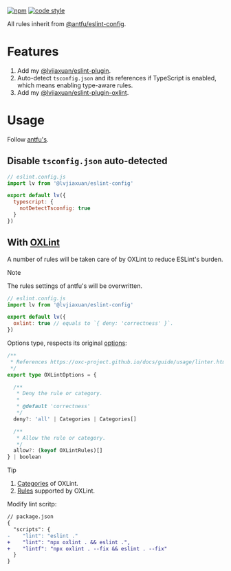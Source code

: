[![npm](https://img.shields.io/npm/v/@lvjiaxuan/eslint-config)](https://www.npmjs.com/package/@lvjiaxuan/eslint-config)
[![code style](https://antfu.me/badge-code-style.svg)](https://github.com/antfu/eslint-config)

All rules inherit from [@antfu/eslint-config](https://github.com/antfu/eslint-config).

# Features
1. Add my [@lvjiaxuan/eslint-plugin](https://github.com/lvjiaxuan/eslint-config/blob/main/packages/eslint-plugin/src/index.ts).
2. Auto-detect `tsconfig.json` and its references if TypeScript is enabled, which means enabling type-aware rules.
3. Add my [@lvjiaxuan/eslint-plugin-oxlint](https://github.com/lvjiaxuan/eslint-config/tree/main/packages/eslint-plugin-oxlint/src/index.ts).

# Usage

Follow [antfu's](https://github.com/antfu/eslint-config).

## Disable `tsconfig.json` auto-detected

```js
// eslint.config.js
import lv from '@lvjiaxuan/eslint-config'

export default lv({
  typescript: {
    notDetectTsconfig: true
  }
})
```

## With [OXLint](https://github.com/oxc-project/oxc#-linter)

A number of rules will be taken care of by OXLint to reduce ESLint's burden.

> [!NOTE]
> The rules settings of antfu's will be overwritten.

```js
// eslint.config.js
import lv from '@lvjiaxuan/eslint-config'

export default lv({
  oxlint: true // equals to `{ deny: 'correctness' }`.
})
```

Options type, respects its original [options](https://oxc-project.github.io/docs/guide/usage/linter.html#useful-options):
<!-- eslint-skip -->
```ts
/**
 * References https://oxc-project.github.io/docs/guide/usage/linter.html#useful-options-and-examples
 */
export type OXLintOptions = {

  /**
   * Deny the rule or category.
   *
   * @default 'correctness'
   */
  deny?: 'all' | Categories | Categories[]

  /**
   * Allow the rule or category.
   */
  allow?: (keyof OXLintRules)[]
} | boolean
```

> [!Tip]
> 1. [Categories](https://github.com/oxc-project/oxc/blob/main/crates/oxc_linter/src/rule.rs#L35) of OXLint.
> 2. [Rules](https://github.com/oxc-project/oxc/tree/main/crates/oxc_linter/src/rules) supported by OXLint.

Modify lint scritp:
<!-- eslint-skip -->
```diff
// package.json
{
  "scripts": {
-    "lint": "eslint ."
+    "lint": "npx oxlint . && eslint .",
+    "lintf": "npx oxlint . --fix && eslint . --fix"
  }
}
```
